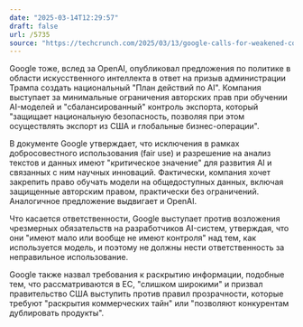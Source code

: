 ```yaml
---
date: "2025-03-14T12:29:57"
draft: false
url: /5735
source: "https://techcrunch.com/2025/03/13/google-calls-for-weakened-copyright-and-export-rules-in-ai-policy-proposal/"
---
```


Google тоже, вслед за OpenAI, опубликовал предложения по политике в области искусственного интеллекта в ответ на призыв администрации Трампа создать национальный "План действий по AI". Компания выступает за минимальные ограничения авторских прав при обучении AI-моделей и "сбалансированный" контроль экспорта, который "защищает национальную безопасность, позволяя при этом осуществлять экспорт из США и глобальные бизнес-операции".

В документе Google утверждает, что исключения в рамках добросовестного использования (fair use) и разрешение на анализ текстов и данных имеют "критическое значение" для развития AI и связанных с ним научных инноваций. Фактически, компания хочет закрепить право обучать модели на общедоступных данных, включая защищенные авторским правом, практически без ограничений. Аналогичное предложение выдвигает и OpenAI. 

Что касается ответственности, Google выступает против возложения чрезмерных обязательств на разработчиков AI-систем, утверждая, что они "имеют мало или вообще не имеют контроля" над тем, как используется модель, и поэтому не должны нести ответственность за неправильное использование.

Google также назвал требования к раскрытию информации, подобные тем, что рассматриваются в ЕС, "слишком широкими" и призвал правительство США выступить против правил прозрачности, которые требуют "раскрытия коммерческих тайн" или "позволяют конкурентам дублировать продукты".